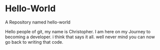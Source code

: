 # Hello-World
A Repository named hello-world

Hello people of git, my name is Christopher. I am here on my Journey to becoming a developer.
i think that says it all. well never mind you can now go back to writing that code.
